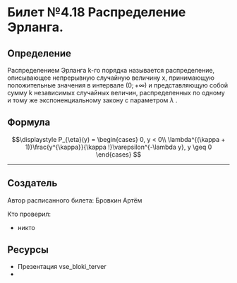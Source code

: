 # Билет №4.18 Распределение Эрланга.

## Определение

Распределением Эрланга k-го порядка называется распределение, описывающее непрерывную случайную величину x,
принимающую положительные значения в интервале $(0; +\infty )$ и представляющую собой сумму k независимых случайных величин,
распределенных по одному и тому же экспоненциальному закону с параметром $\lambda$ .

## Формула

$$\displaystyle 
  P_{\eta}(y) = 
    \begin{cases}
    0, y < 0\\
    \lambda^{(\kappa + 1)}\frac{y^{\kappa}}{\kappa !}\varepsilon^{-\lambda y}, y \geq 0
    \end{cases}
$$

---
## Создатель

Автор расписанного билета: Бровкин Артём

Кто проверил:
- никто

## Ресурсы
- Презентация vse_bloki_terver
- 

